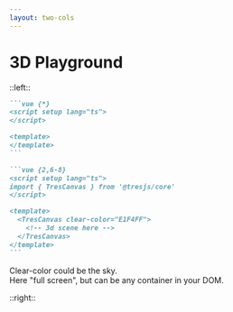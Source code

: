 ```yaml
---
layout: two-cols
---
```


# 3D Playground

::left::

<PlaygroundHeadlines :step="3" />

````md magic-move {lines: true}
```vue {*}
<script setup lang="ts">
</script>

<template>
</template>
```

```vue {2,6-8}
<script setup lang="ts">
import { TresCanvas } from '@tresjs/core'
</script>

<template>
  <TresCanvas clear-color="E1F4FF">
    <!-- 3d scene here -->
  </TresCanvas>
</template>
```
````

<div v-click="1">
  Clear-color could be the sky.
</div>

<div v-click="1">
  Here "full screen", but can be any container in your DOM.
</div>

::right::

<BrowserWrapper max-height>
  <div class="h-full h-full bg-[#E1F4FF]" v-click="1"></div>
</BrowserWrapper>
